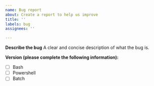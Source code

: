 ```yaml
---
name: Bug report
about: Create a report to help us improve
title: ''
labels: bug
assignees: ''

---
```


**Describe the bug**
A clear and concise description of what the bug is.

**Version (please complete the following information):**
 - [  ] Bash
 - [  ] Powershell
 - [  ] Batch
